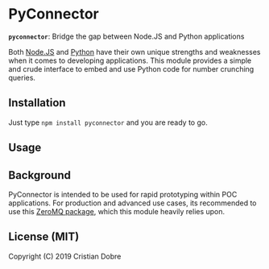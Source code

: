 # PyConnector

**`pyconnector`**: Bridge the gap between Node.JS and Python applications

Both [Node.JS](https://nodejs.org/en/) and [Python](https://www.python.org/) have their own unique strengths and weaknesses 
when it comes to developing applications. This module provides a simple and crude interface to embed and use Python code 
for number crunching queries.

## Installation

Just type `npm install pyconnector` and you are ready to go.

## Usage




## Background

PyConnector is intended to be used for rapid prototyping within POC applications. For production and advanced use cases, its
recommended to use this [ZeroMQ package](https://www.npmjs.com/package/zeromq), which this module heavily relies upon.


## License (MIT)

Copyright (C) 2019 Cristian Dobre


